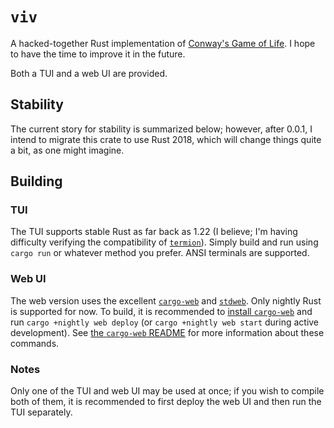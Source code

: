 # `viv`

A hacked-together Rust implementation of [Conway's Game of Life](https://en.wikipedia.org/wiki/Conway's_Game_of_Life). I hope to have the time to improve it in the future.

Both a TUI and a web UI are provided.

## Stability

The current story for stability is summarized below; however, after 0.0.1, I intend to migrate this crate to use Rust 2018, which will change things quite a bit, as one might imagine.

## Building

### TUI

The TUI supports stable Rust as far back as 1.22 (I believe; I'm having difficulty verifying the compatibility of [`termion`](https://crates.io/crates/termion)). Simply build and run using `cargo run` or whatever method you prefer. ANSI terminals are supported.

### Web UI

The web version uses the excellent [`cargo-web`](https://github.com/koute/cargo-web) and [`stdweb`](https://github.com/koute/stdweb). Only nightly Rust is supported for now. To build, it is recommended to [install `cargo-web`](https://github.com/koute/cargo-web#installation) and run `cargo +nightly web deploy` (or `cargo +nightly web start` during active development). See [the `cargo-web` README](https://github.com/koute/cargo-web#readme) for more information about these commands.

### Notes

Only one of the TUI and web UI may be used at once; if you wish to compile both of them, it is recommended to first deploy the web UI and then run the TUI separately.
